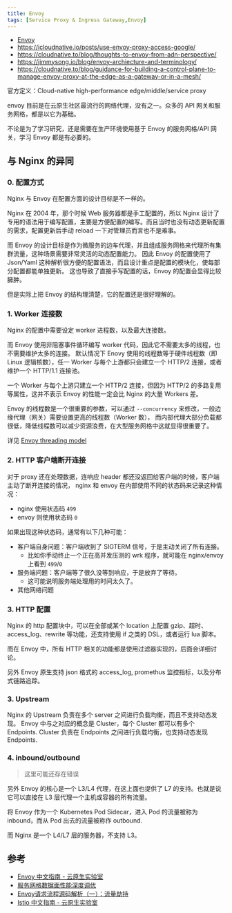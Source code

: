 ```yaml
---
title: Envoy
tags: [Service Proxy & Ingress Gateway,Envoy]
---
```


- [Envoy](https://github.com/envoyproxy/envoy/)
- https://icloudnative.io/posts/use-envoy-proxy-access-google/
- https://cloudnative.to/blog/thoughts-to-envoy-from-adn-perspective/
- https://jimmysong.io/blog/envoy-archiecture-and-terminology/
- https://cloudnative.to/blog/guidance-for-building-a-control-plane-to-manage-envoy-proxy-at-the-edge-as-a-gateway-or-in-a-mesh/

官方定义：Cloud-native high-performance edge/middle/service proxy

envoy 目前是在云原生社区最流行的网络代理，没有之一。众多的 API 网关和服务网格，都是以它为基础。

不论是为了学习研究，还是需要在生产环境使用基于 Envoy 的服务网格/API 网关，学习 Envoy 都是有必要的。

## 与 Nginx 的异同

### 0. 配置方式

Nginx 与 Envoy 在配置方面的设计目标是不一样的。

Nginx 在 2004 年，那个时候 Web 服务器都是手工配置的，所以 Nginx 设计了专用的语法用于编写配置，主要是方便配置的编写。而且当时也没有动态更新配置的需求，配置更新后手动 reload 一下对管理员而言也不是难事。

而 Envoy 的设计目标是作为微服务的边车代理，并且组成服务网格来代理所有集群流量，这种场景需要非常灵活的动态配置能力。
因此 Envoy 的配置使用了 Json/Yaml 这种解析很方便的配置语法，而且设计重点是配置的模块化，使每部分配置都能单独更新。
这也导致了直接手写配置的话，Envoy 的配置会显得比较臃肿。

但是实际上把 Envoy 的结构理清楚，它的配置还是很好理解的。

### 1. Worker 连接数

Nginx 的配置中需要设定 worker 进程数，以及最大连接数。

而 Envoy 使用非阻塞事件循环编写 worker 代码，因此它不需要太多的线程，也不需要维护太多的连接。
默认情况下 Enovy 使用的线程数等于硬件线程数（即 Linux 逻辑核数），任一 Worker 与每个上游都只会建立一个 HTTP/2 连接，或者维护一个 HTTP/1.1 连接池。

一个 Worker 与每个上游只建立一个 HTTP/2 连接，但因为 HTTP/2 的多路复用等属性，这并不表示 Envoy 的性能一定会比 Nginx 的大量 Workers 差。

Envoy 的线程数是一个很重要的参数，可以通过 `--concurrency` 来修改，一般边缘代理（网关）需要设置更高的线程数（Worker 数），
而内部代理大部分负载都很低，降低线程数可以减少资源浪费，在大型服务网格中这就显得很重要了。


详见 [Envoy threading model](https://blog.envoyproxy.io/envoy-threading-model-a8d44b922310)


### 2. HTTP 客户端断开连接

对于 proxy 还在处理数据，连响应 header 都还没返回给客户端的时候，客户端主动了断开连接的情况，
nginx 和 envoy 在内部使用不同的状态码来记录这种情况：

- nginx 使用状态码 `499`
- envoy 则使用状态码 `0`

如果出现这种状态码，通常有以下几种可能：

- 客户端自身问题：客户端收到了 SIGTERM 信号，于是主动关闭了所有连接。
  - 比如你手动终止一个正在高并发压测的 wrk 程序，就可能在 nginx/envoy 上看到 `499`/`0`
- 服务端问题：客户端等了很久没等到响应，于是放弃了等待。
  - 这可能说明服务端处理用的时间太久了。
- 其他网络问题

### 3. HTTP 配置

Nginx 的 http 配置块中，可以在全部或某个 location 上配置 gzip、超时、access_log、rewrite 等功能，还支持使用 if 之类的 DSL，或者运行 lua 脚本。

而在 Envoy 中，所有 HTTP 相关的功能都是使用过滤器实现的，后面会详细讨论。

另外 Envoy 原生支持 json 格式的 access_log, promethus 监控指标，以及分布式链路追踪。

### 3. Upstream

Nginx 的 Upstream 负责在多个 server 之间进行负载均衡，而且不支持动态发现。
Envoy 中与之对应的概念是 Cluster，每个 Cluster 都可以有多个 Endpoints.
Cluster 负责在 Endpoints 之间进行负载均衡，也支持动态发现 Endpoints.

### 4. inbound/outbound

>这里可能还存在错误

另外 Envoy 的核心是一个 L3/L4 代理，在这上面也提供了 L7 的支持。也就是说它可以直接在 L3 层代理一个主机或容器的所有流量。

将 Envoy 作为一个 Kubernetes Pod Sidecar，进入 Pod 的流量被称为 inbound，而从 Pod 出去的流量被称作 outbound.

而 Nginx 是一个 L4/L7 层的服务器，不支持 L3。


## 参考

- [Envoy 中文指南 - 云原生实验室](https://fuckcloudnative.io/envoy-handbook)
- [服务网格数据面性能深度调优](https://mp.weixin.qq.com/s/sRH-VKJh2izfSJuG7dNhGg)
- [Envoy请求流程源码解析（一）：流量劫持](https://segmentfault.com/a/1190000041456849)
- [Istio 中文指南 - 云原生实验室](https://github.com/yangchuansheng/envoy-handbook)

